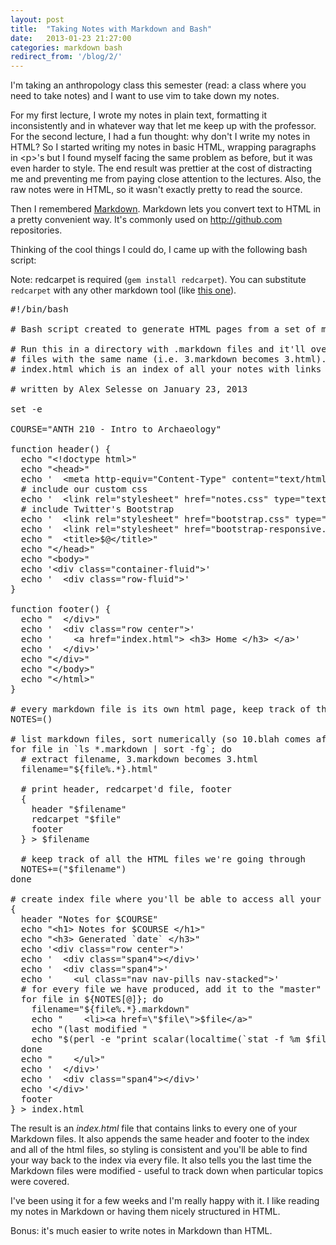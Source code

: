 ```yaml
---
layout: post
title:  "Taking Notes with Markdown and Bash"
date:   2013-01-23 21:27:00
categories: markdown bash
redirect_from: '/blog/2/'
---
```


I'm taking an anthropology class this semester (read: a class where you need
to take notes) and I want to use vim to take down my notes.

For my first lecture, I wrote my notes in plain text, formatting it
inconsistently and in whatever way that let me keep up with the professor. For
the second lecture, I had a fun thought: why don't I write my notes in HTML?
So I started writing my notes in basic HTML, wrapping paragraphs in \<p\>'s but
I found myself facing the same problem as before, but it was even harder to
style. The end result was prettier at the cost of distracting me and preventing
me from paying close attention to the lectures.  Also, the raw notes were in
HTML, so it wasn't exactly pretty to read the source.

Then I remembered [Markdown](http://daringfireball.net/projects/markdown/).
Markdown lets you convert text to HTML in a pretty convenient way.  It's
commonly used on <http://github.com> repositories.

Thinking of the cool things I could do, I came up with the following bash
script:

Note: redcarpet is required (`gem install redcarpet`). You can substitute
`redcarpet` with any other markdown tool (like [this
one](https://github.com/chjj/marked)).

<pre class="prettyprint">
#!/bin/bash

# Bash script created to generate HTML pages from a set of markdown notes.

# Run this in a directory with .markdown files and it'll overwrite any .html
# files with the same name (i.e. 3.markdown becomes 3.html). Also writes
# index.html which is an index of all your notes with links to them.

# written by Alex Selesse on January 23, 2013

set -e

COURSE=&quot;ANTH 210 - Intro to Archaeology&quot;

function header() {
  echo &quot;&lt;!doctype html&gt;&quot;
  echo &quot;&lt;head&gt;&quot;
  echo '  &lt;meta http-equiv=&quot;Content-Type&quot; content=&quot;text/html; charset=UTF-8&quot;/&gt;'
  # include our custom css
  echo '  &lt;link rel=&quot;stylesheet&quot; href=&quot;notes.css&quot; type=&quot;text/css&quot;/&gt;'
  # include Twitter's Bootstrap
  echo '  &lt;link rel=&quot;stylesheet&quot; href=&quot;bootstrap.css&quot; type=&quot;text/css&quot;/&gt;'
  echo '  &lt;link rel=&quot;stylesheet&quot; href=&quot;bootstrap-responsive.css&quot; type=&quot;text/css&quot;/&gt;'
  echo &quot;  &lt;title&gt;$@&lt;/title&gt;&quot;
  echo &quot;&lt;/head&gt;&quot;
  echo &quot;&lt;body&gt;&quot;
  echo '&lt;div class=&quot;container-fluid&quot;&gt;'
  echo '  &lt;div class=&quot;row-fluid&quot;&gt;'
}

function footer() {
  echo &quot;  &lt;/div&gt;&quot;
  echo '  &lt;div class=&quot;row center&quot;&gt;'
  echo '    &lt;a href=&quot;index.html&quot;&gt; &lt;h3&gt; Home &lt;/h3&gt; &lt;/a&gt;'
  echo '  &lt;/div&gt;'
  echo &quot;&lt;/div&gt;&quot;
  echo &quot;&lt;/body&gt;&quot;
  echo &quot;&lt;/html&gt;&quot;
}

# every markdown file is its own html page, keep track of them
NOTES=()

# list markdown files, sort numerically (so 10.blah comes after 9.blah)
for file in `ls *.markdown | sort -fg`; do
  # extract filename, 3.markdown becomes 3.html
  filename=&quot;${file%.*}.html&quot;

  # print header, redcarpet'd file, footer
  {
    header &quot;$filename&quot;
    redcarpet &quot;$file&quot;
    footer
  } &gt; $filename

  # keep track of all the HTML files we're going through
  NOTES+=(&quot;$filename&quot;)
done

# create index file where you'll be able to access all your notes
{
  header &quot;Notes for $COURSE&quot;
  echo &quot;&lt;h1&gt; Notes for $COURSE &lt;/h1&gt;&quot;
  echo &quot;&lt;h3&gt; Generated `date` &lt;/h3&gt;&quot;
  echo '&lt;div class=&quot;row center&quot;&gt;'
  echo '  &lt;div class=&quot;span4&quot;&gt;&lt;/div&gt;'
  echo '  &lt;div class=&quot;span4&quot;&gt;'
  echo '    &lt;ul class=&quot;nav nav-pills nav-stacked&quot;&gt;'
  # for every file we have produced, add it to the &quot;master&quot; file
  for file in ${NOTES[@]}; do
    filename=&quot;${file%.*}.markdown&quot;
    echo &quot;    &lt;li&gt;&lt;a href=\&quot;$file\&quot;&gt;$file&lt;/a&gt;&quot;
    echo &quot;(last modified &quot;
    echo &quot;$(perl -e &quot;print scalar(localtime(`stat -f %m $filename`))&quot;))&quot;
  done
  echo &quot;    &lt;/ul&gt;&quot;
  echo '  &lt;/div&gt;'
  echo '  &lt;div class=&quot;span4&quot;&gt;&lt;/div&gt;'
  echo '&lt;/div&gt;'
  footer
} &gt; index.html
</pre>

The result is an *index.html* file that contains links to every one of your
Markdown files. It also appends the same header and footer to the index and
all of the html files, so styling is consistent and you'll be able to find
your way back to the index via every file. It also tells you the last time the
Markdown files were modified - useful to track down when particular topics
were covered.

I've been using it for a few weeks and I'm really happy with it. I like
reading my notes in Markdown or having them nicely structured in HTML.

Bonus: it's much easier to write notes in Markdown than HTML.
